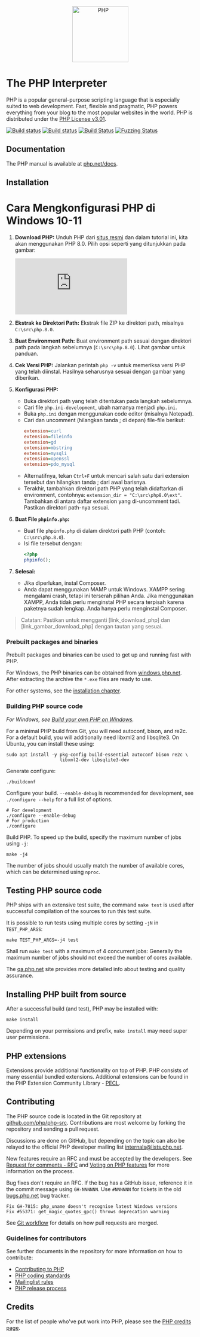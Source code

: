 <div align="center">
    <a href="https://php.net">
        <img
            alt="PHP"
            src="https://www.php.net/images/logos/new-php-logo.svg"
            width="150">
    </a>
</div>

# The PHP Interpreter

PHP is a popular general-purpose scripting language that is especially suited to
web development. Fast, flexible and pragmatic, PHP powers everything from your
blog to the most popular websites in the world. PHP is distributed under the
[PHP License v3.01](LICENSE).

[![Build status](https://travis-ci.org/php/php-src.svg?branch=master)](https://travis-ci.org/php/php-src)
[![Build status](https://ci.appveyor.com/api/projects/status/meyur6fviaxgdwdy/branch/master?svg=true)](https://ci.appveyor.com/project/php/php-src)
[![Build Status](https://dev.azure.com/phpazuredevops/php/_apis/build/status/php.php-src?branchName=master)](https://dev.azure.com/phpazuredevops/php/_build/latest?definitionId=1&branchName=master)
[![Fuzzing Status](https://oss-fuzz-build-logs.storage.googleapis.com/badges/php.svg)](https://bugs.chromium.org/p/oss-fuzz/issues/list?sort=-opened&can=1&q=proj:php)

## Documentation

The PHP manual is available at [php.net/docs](https://php.net/docs).

## Installation
# Cara Mengkonfigurasi PHP di Windows 10-11

1. **Download PHP:**
   Unduh PHP dari [situs resmi](https://www.php.net/downloads.php) dan dalam tutorial ini, kita akan menggunakan PHP 8.0. Pilih opsi seperti yang ditunjukkan pada gambar:

   ![Download PHP](https://www.php.net/downloads.php)

2. **Ekstrak ke Direktori Path:**
   Ekstrak file ZIP ke direktori path, misalnya `C:\src\php.8.0`.

3. **Buat Environment Path:**
   Buat environment path sesuai dengan direktori path pada langkah sebelumnya (`C:\src\php.8.0`). Lihat gambar untuk panduan.

4. **Cek Versi PHP:**
   Jalankan perintah `php -v` untuk memeriksa versi PHP yang telah diinstal. Hasilnya seharusnya sesuai dengan gambar yang diberikan.

5. **Konfigurasi PHP:**
   - Buka direktori path yang telah ditentukan pada langkah sebelumnya.
   - Cari file `php.ini-development`, ubah namanya menjadi `php.ini`.
   - Buka `php.ini` dengan menggunakan code editor (misalnya Notepad).
   - Cari dan uncomment (hilangkan tanda ; di depan) file-file berikut:
      ```ini
      extension=curl
      extension=fileinfo
      extension=gd
      extension=mbstring
      extension=mysqli
      extension=openssl
      extension=pdo_mysql
      ```
   - Alternatifnya, tekan `Ctrl+F` untuk mencari salah satu dari extension tersebut dan hilangkan tanda ; dari awal barisnya.
   - Terakhir, tambahkan direktori path PHP yang telah didaftarkan di environment, contohnya: `extension_dir = "C:\src\php8.0\ext"`. Tambahkan di antara daftar extension yang di-uncomment tadi. Pastikan direktori path-nya sesuai.

6. **Buat File `phpinfo.php`:**
   - Buat file `phpinfo.php` di dalam direktori path PHP (contoh: `C:\src\php.8.0`).
   - Isi file tersebut dengan:
      ```php
      <?php
      phpinfo();
      ```

7. **Selesai:**
   - Jika diperlukan, instal Composer.
   - Anda dapat menggunakan MAMP untuk Windows. XAMPP sering mengalami crash, tetapi ini terserah pilihan Anda. Jika menggunakan XAMPP, Anda tidak perlu menginstal PHP secara terpisah karena paketnya sudah lengkap. Anda hanya perlu menginstal Composer.

> Catatan: Pastikan untuk mengganti [link_download_php] dan [link_gambar_download_php] dengan tautan yang sesuai.


### Prebuilt packages and binaries

Prebuilt packages and binaries can be used to get up and running fast with PHP.

For Windows, the PHP binaries can be obtained from
[windows.php.net](https://windows.php.net). After extracting the archive the
`*.exe` files are ready to use.

For other systems, see the [installation chapter](https://php.net/install).

### Building PHP source code

*For Windows, see [Build your own PHP on Windows](https://wiki.php.net/internals/windows/stepbystepbuild_sdk_2).*

For a minimal PHP build from Git, you will need autoconf, bison, and re2c. For
a default build, you will additionally need libxml2 and libsqlite3. On Ubuntu,
you can install these using:

    sudo apt install -y pkg-config build-essential autoconf bison re2c \
                        libxml2-dev libsqlite3-dev

Generate configure:

    ./buildconf

Configure your build. `--enable-debug` is recommended for development, see
`./configure --help` for a full list of options.

    # For development
    ./configure --enable-debug
    # For production
    ./configure

Build PHP. To speed up the build, specify the maximum number of jobs using `-j`:

    make -j4

The number of jobs should usually match the number of available cores, which
can be determined using `nproc`.

## Testing PHP source code

PHP ships with an extensive test suite, the command `make test` is used after
successful compilation of the sources to run this test suite.

It is possible to run tests using multiple cores by setting `-jN` in
`TEST_PHP_ARGS`:

    make TEST_PHP_ARGS=-j4 test

Shall run `make test` with a maximum of 4 concurrent jobs: Generally the maximum
number of jobs should not exceed the number of cores available.

The [qa.php.net](https://qa.php.net) site provides more detailed info about
testing and quality assurance.

## Installing PHP built from source

After a successful build (and test), PHP may be installed with:

    make install

Depending on your permissions and prefix, `make install` may need super user
permissions.

## PHP extensions

Extensions provide additional functionality on top of PHP. PHP consists of many
essential bundled extensions. Additional extensions can be found in the PHP
Extension Community Library - [PECL](https://pecl.php.net).

## Contributing

The PHP source code is located in the Git repository at
[github.com/php/php-src](https://github.com/php/php-src). Contributions are most
welcome by forking the repository and sending a pull request.

Discussions are done on GitHub, but depending on the topic can also be relayed
to the official PHP developer mailing list internals@lists.php.net.

New features require an RFC and must be accepted by the developers. See
[Request for comments - RFC](https://wiki.php.net/rfc) and
[Voting on PHP features](https://wiki.php.net/rfc/voting) for more information
on the process.

Bug fixes don't require an RFC. If the bug has a GitHub issue, reference it in
the commit message using `GH-NNNNNN`. Use `#NNNNNN` for tickets in the old
[bugs.php.net](https://bugs.php.net) bug tracker.

    Fix GH-7815: php_uname doesn't recognise latest Windows versions
    Fix #55371: get_magic_quotes_gpc() throws deprecation warning

See [Git workflow](https://wiki.php.net/vcs/gitworkflow) for details on how pull
requests are merged.

### Guidelines for contributors

See further documents in the repository for more information on how to
contribute:

- [Contributing to PHP](/CONTRIBUTING.md)
- [PHP coding standards](/CODING_STANDARDS.md)
- [Mailinglist rules](/docs/mailinglist-rules.md)
- [PHP release process](/docs/release-process.md)

## Credits

For the list of people who've put work into PHP, please see the
[PHP credits page](https://php.net/credits.php).

